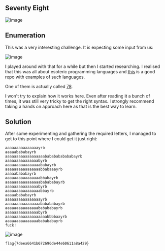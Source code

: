 ## Seventy Eight

![image](https://github.com/LazyTitan33/CTF-Writeups/assets/80063008/443b70bb-b943-4a68-b0dc-6dee30abcf1a)

## Enumeration

This was a very interesting challenge. It is expecting some input from us:  

![image](https://github.com/LazyTitan33/CTF-Writeups/assets/80063008/60ba4d29-8ac9-4951-ba2d-6ea041c5a594)

I played around with that for a while but then I started researching. I realised that this was all about esoteric programming languages and [this](https://github.com/angrykoala/awesome-esolangs) is a good repo with examples of such languages.

One of them is actually called [78](https://github.com/oatmealine/78).

I won't try to explain how it works here. Even after reading it a bunch of times, it was still very tricky to get the right syntax. I strongly recommend taking a hands on approach here as that is the best way to learn.  

## Solution

After some experimenting and gathering the required letters, I managed to get to this point where I could get it just right:  

```text
aaaaaaaaaaaaaaayrb
aaaaabababayrb
aaaaaaaaaaaaaaaaaabababababababayrb
aaaaaaaaaaaaaaabyrb
aaaaaaaaaaaaaaaababayrb
aaaaaaaaaaaaaaaabbabaaayrb
aaaaabababayrb
aaaaaaaaaaaaaaaabbabayrb
aaaaaaaaaaaaaaaababababayrb
aaaaaaaaaaaaaaabyrb
aaaaaaaaaaaaaaaabbayrb
aaaaabababayrb
aaaaaaaaaaaaaaaayrb
aaaaaaaaaaaaaaaababababayrb
aaaaaaaaaaaaaaababababayrb
aaaaaaaaaaaaaaabyrb
aaaaaaaaaaaaaaaaaaabbbbaayrb
aaaaaaaaaaaaaaababababayrb
fuck!
```
![image](https://github.com/LazyTitan33/CTF-Writeups/assets/80063008/2b35c16f-d834-4626-8472-829f79bd00f8)

`flag{7deea6641b672696de44e60611a8a429}`
